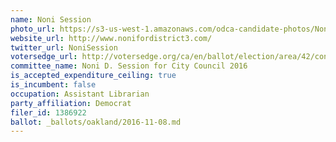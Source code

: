 ```yaml
---
name: Noni Session
photo_url: https://s3-us-west-1.amazonaws.com/odca-candidate-photos/Noni-Session2.png
website_url: http://www.nonifordistrict3.com/
twitter_url: NoniSession
votersedge_url: http://votersedge.org/ca/en/ballot/election/area/42/contests/contest/13236/candidate/130758?&county=Alameda%20County&election_authority_id=1
committee_name: Noni D. Session for City Council 2016
is_accepted_expenditure_ceiling: true
is_incumbent: false
occupation: Assistant Librarian
party_affiliation: Democrat
filer_id: 1386922
ballot: _ballots/oakland/2016-11-08.md
---
```

